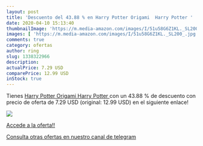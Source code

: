 ```yaml
---
layout: post
title: 'Descuento del 43.88 % en Harry Potter Origami  Harry Potter '
date: 2020-04-10 15:13:40
thumbnailImage: 'https://m.media-amazon.com/images/I/51u58G6Z1KL._SL200_.jpg'
images: [ 'https://m.media-amazon.com/images/I/51u58G6Z1KL._SL200_.jpg' ]
comments: true
category: ofertas
author: ring
slug: 1338322966
description:
actualPrice: 7.29 USD
comparePrice: 12.99 USD
inStock: true
---
```


Tienes [Harry Potter Origami  Harry Potter ](https://www.amazon.com/dp/1338322966/?tag=redken08-20) con un 43.88 % de descuento con precio de oferta de 7.29 USD (original: 12.99 USD) en el siguiente enlace!

[![](https://m.media-amazon.com/images/I/51u58G6Z1KL._SL200_.jpg)](https://www.amazon.com/dp/1338322966/?tag=redken08-20)

[Accede a la oferta!!](https://www.amazon.com/dp/1338322966/?tag=redken08-20)

[Consulta otras ofertas en nuestro canal de telegram](https://t.me/s/ofertas25)

